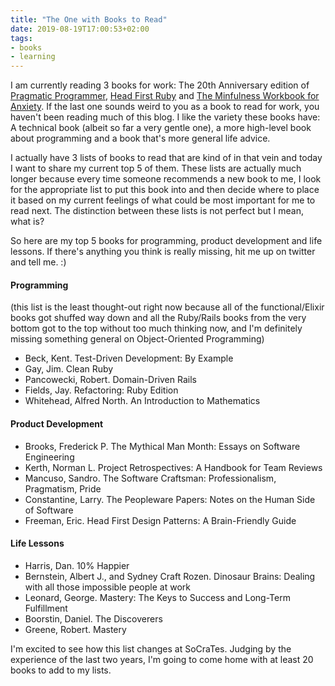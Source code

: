 ```yaml
---
title: "The One with Books to Read"
date: 2019-08-19T17:00:53+02:00
tags:
- books
- learning
---
```


I am currently reading 3 books for work: The 20th Anniversary edition of [Pragmatic Programmer](https://pragprog.com/book/tpp20/the-pragmatic-programmer-20th-anniversary-edition), [Head First Ruby](http://shop.oreilly.com/product/9780596803995.do) and [The Minfulness Workbook for Anxiety](http://www.tanyajpeterson.com/the-mindfulness-workbook-for-anxiety/). If the last one sounds weird to you as a book to read for work, you haven't been reading much of this blog. I like the variety these books have: A technical book (albeit so far a very gentle one), a more high-level book about programming and a book that's more general life advice.

I actually have 3 lists of books to read that are kind of in that vein and today I want to share my current top 5 of them. These lists are actually much longer because every time someone recommends a new book to me, I look for the appropriate list to put this book into and then decide where to place it based on my current feelings of what could be most important for me to read next. The distinction between these lists is not perfect but I mean, what is?

So here are my top 5 books for programming, product development and life lessons. If there's anything you think is really missing, hit me up on twitter and tell me. :)

#### Programming
(this list is the least thought-out right now because all of the functional/Elixir books got shuffed way down and all the Ruby/Rails books from the very bottom got to the top without too much thinking now, and I'm definitely missing something general on Object-Oriented Programming)

- Beck, Kent. Test-Driven Development: By Example
- Gay, Jim. Clean Ruby
- Pancowecki, Robert. Domain-Driven Rails
- Fields, Jay. Refactoring: Ruby Edition
- Whitehead, Alfred North. An Introduction to Mathematics

#### Product Development

- Brooks, Frederick P. The Mythical Man Month: Essays on Software Engineering
- Kerth, Norman L. Project Retrospectives: A Handbook for Team Reviews
- Mancuso, Sandro. The Software Craftsman: Professionalism, Pragmatism, Pride
- Constantine, Larry. The Peopleware Papers: Notes on the Human Side of Software
- Freeman, Eric. Head First Design Patterns: A Brain-Friendly Guide

#### Life Lessons

- Harris, Dan. 10% Happier
- Bernstein, Albert J., and Sydney Craft Rozen. Dinosaur Brains: Dealing with all those impossible people at work
- Leonard, George. Mastery: The Keys to Success and Long-Term Fulfillment
- Boorstin, Daniel. The Discoverers
- Greene, Robert. Mastery

I'm excited to see how this list changes at SoCraTes. Judging by the experience of the last two years, I'm going to come home with at least 20 books to add to my lists.